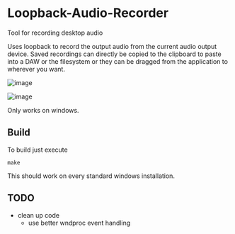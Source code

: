 # Loopback-Audio-Recorder
Tool for recording desktop audio

Uses loopback to record the output audio from the current audio output device. Saved recordings
can directly be copied to the clipboard to paste into a DAW or the filesystem or they can be
dragged from the application to wherever you want.

![image](https://github.com/user-attachments/assets/07f54624-5441-4eb8-ac6c-2944372fdb30)

![image](https://github.com/user-attachments/assets/c3db770c-c867-4847-a075-ca6807a60054)

Only works on windows.

## Build
To build just execute
```
make
```
This should work on every standard windows installation.

## TODO

- clean up code
    - use better wndproc event handling
